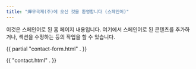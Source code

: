 ```yaml
---
title: "燁무국제(주)에 오신 것을 환영합니다 (스페인어)"
---
```


이것은 스페인어로 된 홈 페이지 내용입니다. 여기에서 스페인어로 된 콘텐츠를 추가하거나, 섹션을 수정하는 등의 작업을 할 수 있습니다.

{{ partial "contact-form.html" . }}

{{ "contact.html" . }}

